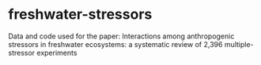# freshwater-stressors
Data and code used for the paper: Interactions among anthropogenic stressors in freshwater ecosystems: a systematic review of 2,396 multiple-stressor experiments
